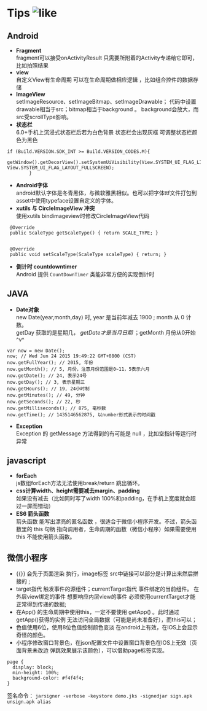 # Tips ![like][1]

## Android

-  **Fragment**    
fragment可以接受onActivityResult 只需要所附着的Activity专递给它即可，比如拍照结果
- **view**    
自定义View有生命周期 可以在生命周期做相应逻辑 ，比如组合控件的数据存储
- **ImageView**    
setImageResource、setImageBitmap、setImageDrawable；
代码中设置drawable相当于src；bitmap相当于background 。
background会放大，而src受scrollType影响。
- **状态栏**    
6.0+手机上沉浸式状态栏后若为白色背景 状态栏会出现灰框 可调整状态栏颜色为黑色
```
if (Build.VERSION.SDK_INT >= Build.VERSION_CODES.M){
            getWindow().getDecorView().setSystemUiVisibility(View.SYSTEM_UI_FLAG_LIGHT_STATUS_BAR| View.SYSTEM_UI_FLAG_LAYOUT_FULLSCREEN);
        }
```
- **Android字体**    
android默认字体是冬青黑体，与微软雅黑相似。也可以把字体ttf文件打包到asset中使用typeface设置自定义的字体。
- **xutils 与 CircleImageView 冲突**   
使用xutils bindimageview时修改CircleImageView代码
```
 @Override 
 public ScaleType getScaleType() { return SCALE_TYPE; }
 
 
 @Override
 public void setScaleType(ScaleType scaleType) { return; } 
```
- **倒计时 countdowntimer**    
Android 提供 `CountDownTimer` 类能非常方便的实现倒计时
## JAVA

- **Date对象**    
new Date(year,month,day) 时, year 是当前年减去 1900 ; month 从 0 计数。    
getDay 获取的是星期几， *getDate才是当月日期* ；getMonth 月份从0开始 ^v^
```
var now = new Date();
now; // Wed Jun 24 2015 19:49:22 GMT+0800 (CST)
now.getFullYear(); // 2015, 年份
now.getMonth(); // 5, 月份，注意月份范围是0~11，5表示六月
now.getDate(); // 24, 表示24号
now.getDay(); // 3, 表示星期三
now.getHours(); // 19, 24小时制
now.getMinutes(); // 49, 分钟
now.getSeconds(); // 22, 秒
now.getMilliseconds(); // 875, 毫秒数
now.getTime(); // 1435146562875, 以number形式表示的时间戳
```
- **Exception**  
Exception 的 getMessage 方法得到的有可能是 null ，比如空指针等运行时异常

## javascript

- **forEach**   
js数组forEach方法无法使用break/return 跳出循环。
- **css计算width、height需要减去margin、padding**     
如果没有减去（比如同时写了width 100%和padding，在手机上宽度就会超过一屏而错动）   
- **ES6 箭头函数**    
箭头函数 能写出漂亮的匿名函数 ，很适合于微信小程序开发。不过，箭头函数里的 this 句柄 指向调用者，生命周期的函数（微信小程序）如果需要使用this 不能使用箭头函数。


## 微信小程序

-  {{}} 会先于页面渲染 执行，image标签 src中链接可以部分是计算出来然后拼接的    ;
-  target指代 触发事件的源组件；currentTarget指代 事件绑定的当前组件。 在外层view绑定的事件 想要响应内层view的事件 必须使用currentTarget才能正常得到传递的数据;
-  在App() 的生命周期中使用this，一定不要使用 getApp() 。此时通过getApp()获得的实例 无法访问全局数据（可能是尚未准备好），而this可以；
-  色值使用6位，使用8位色值控制颜色变淡 在android上有效，在IOS上会显示奇怪的颜色。
-  小程序修改窗口背景色，在json配置文件中设置窗口背景色在IOS上无效（页面背景未改边  弹跳效果展示该颜色），可以借助page标签实现。
```
page {
  display: block;
  min-height: 100%;
  background-color: #f4f4f4;
}
```

签名命令：
`jarsigner -verbose -keystore demo.jks -signedjar sign.apk unsign.apk alias
`

[1]:https://raw.githubusercontent.com/tianqing2117/DailyProgress/master/heart-hollow.png